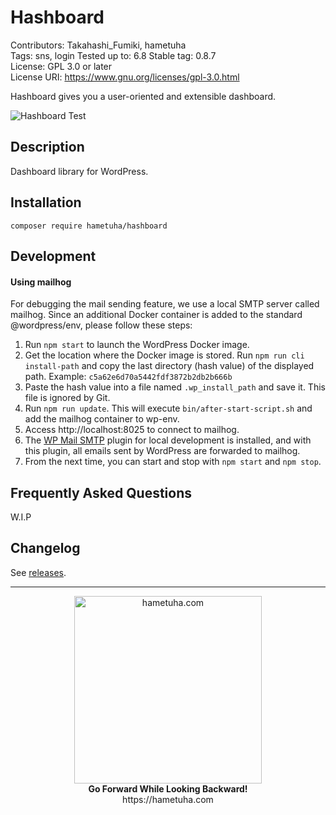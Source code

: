 # Hashboard

Contributors: Takahashi_Fumiki, hametuha  
Tags: sns, login
Tested up to: 6.8
Stable tag: 0.8.7  
License: GPL 3.0 or later  
License URI: https://www.gnu.org/licenses/gpl-3.0.html

Hashboard gives you a user-oriented and extensible dashboard.

![Hashboard Test](https://github.com/hametuha/hashboard/workflows/Hashboard%20Test/badge.svg?branch=master)

## Description

Dashboard library for WordPress.

## Installation

```
composer require hametuha/hashboard
```

## Development

#### Using mailhog

For debugging the mail sending feature, we use a local SMTP server called mailhog. Since an additional Docker container is added to the standard @wordpress/env, please follow these steps:

1. Run `npm start` to launch the WordPress Docker image.
2. Get the location where the Docker image is stored. Run `npm run cli install-path` and copy the last directory (hash value) of the displayed path. Example: `c5a62e6d70a5442fdf3872b2db2b666b`
3. Paste the hash value into a file named `.wp_install_path` and save it. This file is ignored by Git.
4. Run `npm run update`. This will execute `bin/after-start-script.sh` and add the mailhog container to wp-env.
5. Access http://localhost:8025 to connect to mailhog.
6. The [WP Mail SMTP](https://ja.wordpress.org/plugins/wp-mail-smtp/) plugin for local development is installed, and with this plugin, all emails sent by WordPress are forwarded to mailhog.
7. From the next time, you can start and stop with `npm start` and `npm stop`.

## Frequently Asked Questions 

W.I.P

## Changelog

See [releases](https://github.com/hametuha/hashboard/releases).

---

<p style="text-align: center;">
<img alt="hametuha.com" src="https://hametuha.co.jp/identities/hametuha-logo.svg" width="300" height="auto" /><br />
<strong>Go Forward While Looking Backward!</strong><br />
https://hametuha.com
<p>
